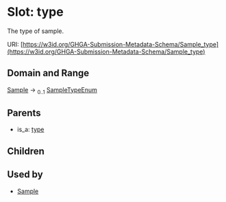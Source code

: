 
# Slot: type


The type of sample.

URI: [https://w3id.org/GHGA-Submission-Metadata-Schema/Sample_type](https://w3id.org/GHGA-Submission-Metadata-Schema/Sample_type)


## Domain and Range

[Sample](Sample.md) &#8594;  <sub>0..1</sub> [SampleTypeEnum](SampleTypeEnum.md)

## Parents

 *  is_a: [type](type.md)

## Children


## Used by

 * [Sample](Sample.md)
